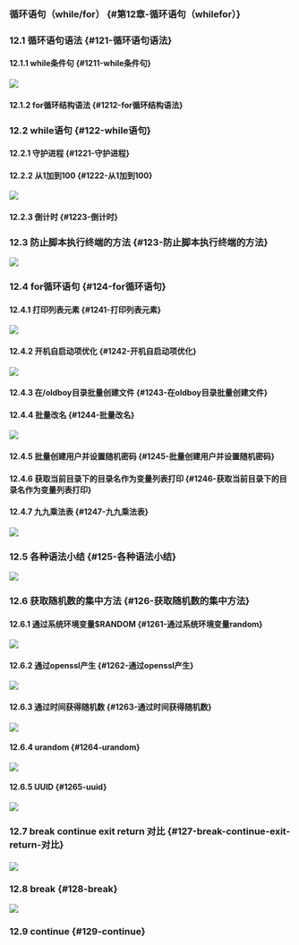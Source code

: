 ### 循环语句（while/for） {#第12章-循环语句（whilefor）}

### 12.1 循环语句语法 {#121-循环语句语法}

#### 12.1.1 while条件句 {#1211-while条件句}

![](https://www.luffycity.com/linux-book/assets/22-23.png)

#### 12.1.2 for循环结构语法 {#1212-for循环结构语法}

### 12.2 while语句 {#122-while语句}

#### 12.2.1 守护进程 {#1221-守护进程}

#### 12.2.2 从1加到100 {#1222-从1加到100}

![](https://www.luffycity.com/linux-book/assets/22-24.png)

#### 12.2.3 倒计时 {#1223-倒计时}

### 12.3 防止脚本执行终端的方法 {#123-防止脚本执行终端的方法}

![](https://www.luffycity.com/linux-book/assets/tab22-17.png)

### 12.4 for循环语句 {#124-for循环语句}

#### 12.4.1 打印列表元素 {#1241-打印列表元素}

![](https://www.luffycity.com/linux-book/assets/22-25.png)

#### 12.4.2 开机自启动项优化 {#1242-开机自启动项优化}

![](https://www.luffycity.com/linux-book/assets/22-26.png)

#### 12.4.3 在/oldboy目录批量创建文件 {#1243-在oldboy目录批量创建文件}

#### 12.4.4 批量改名 {#1244-批量改名}

![](https://www.luffycity.com/linux-book/assets/22-27.png)

#### 12.4.5 批量创建用户并设置随机密码 {#1245-批量创建用户并设置随机密码}

#### 12.4.6 获取当前目录下的目录名作为变量列表打印 {#1246-获取当前目录下的目录名作为变量列表打印}

#### 12.4.7 九九乘法表 {#1247-九九乘法表}

![](https://www.luffycity.com/linux-book/assets/22-28.png)

### 12.5 各种语法小结 {#125-各种语法小结}

![](https://www.luffycity.com/linux-book/assets/22-29.png)

### 12.6 获取随机数的集中方法 {#126-获取随机数的集中方法}

#### 12.6.1 通过系统环境变量$RANDOM {#1261-通过系统环境变量random}

![](https://www.luffycity.com/linux-book/assets/22-30.png)

#### 12.6.2 通过openssl产生 {#1262-通过openssl产生}

![](https://www.luffycity.com/linux-book/assets/22-31.png)

#### 12.6.3 通过时间获得随机数 {#1263-通过时间获得随机数}

![](https://www.luffycity.com/linux-book/assets/22-33.png)

#### 12.6.4 urandom {#1264-urandom}

![](https://www.luffycity.com/linux-book/assets/tab22-18.png)

#### 12.6.5 UUID {#1265-uuid}

![](https://www.luffycity.com/linux-book/assets/22-35.png)

### 12.7 break continue exit return 对比 {#127-break-continue-exit-return-对比}

#### ![](https://www.luffycity.com/linux-book/assets/22-36.png)

### 12.8 break {#128-break}

![](https://www.luffycity.com/linux-book/assets/22-37.png)

### 12.9 continue {#129-continue}



